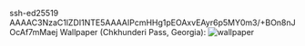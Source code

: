 ssh-ed25519 AAAAC3NzaC1lZDI1NTE5AAAAIPcmHHg1pEOAxvEAyr6p5MY0m3/+BOn8nJOcAf7mMaej 
Wallpaper (Chkhunderi Pass, Georgia):
![wallpaper](https://github.com/user-attachments/assets/bab293e8-a137-4185-8728-ac5359894c39)
